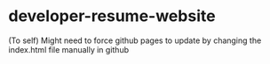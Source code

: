 # developer-resume-website

(To self) Might need to force github pages to update by changing the index.html file manually in github

